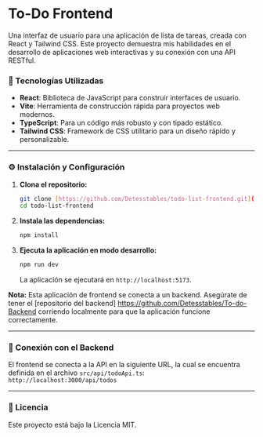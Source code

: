 # To-Do Frontend

Una interfaz de usuario para una aplicación de lista de tareas, creada con React y Tailwind CSS. Este proyecto demuestra mis habilidades en el desarrollo de aplicaciones web interactivas y su conexión con una API RESTful.



### 🚀 Tecnologías Utilizadas

* **React**: Biblioteca de JavaScript para construir interfaces de usuario.
* **Vite**: Herramienta de construcción rápida para proyectos web modernos.
* **TypeScript**: Para un código más robusto y con tipado estático.
* **Tailwind CSS**: Framework de CSS utilitario para un diseño rápido y personalizable.

---

### ⚙️ Instalación y Configuración

1.  **Clona el repositorio:**
    ```bash
    git clone [https://github.com/Detesstables/todo-list-frontend.git](https://github.com/Detesstables/todo-list-frontend.git)
    cd todo-list-frontend
    ```

2.  **Instala las dependencias:**
    ```bash
    npm install
    ```

3.  **Ejecuta la aplicación en modo desarrollo:**
    ```bash
    npm run dev
    ```
    La aplicación se ejecutará en `http://localhost:5173`.

**Nota:** Esta aplicación de frontend se conecta a un backend. Asegúrate de tener el [repositorio del backend] https://github.com/Detesstables/To-do-Backend corriendo localmente para que la aplicación funcione correctamente.

---

### 🔗 Conexión con el Backend

El frontend se conecta a la API en la siguiente URL, la cual se encuentra definida en el archivo `src/api/todoApi.ts`:
`http://localhost:3000/api/todos`

---

### 📝 Licencia

Este proyecto está bajo la Licencia MIT.